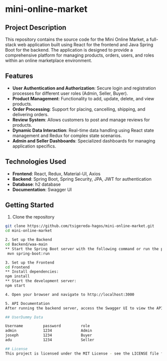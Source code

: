 # mini-online-market

## Project Description
This repository contains the source code for the Mini Online Market, a full-stack web application built using React for the frontend and Java Spring Boot for the backend. The application is designed to provide a comprehensive platform for managing products, orders, users, and roles within an online marketplace environment.

## Features

- **User Authentication and Authorization**: Secure login and registration processes for different user roles (Admin, Seller, Buyer).
- **Product Management**: Functionality to add, update, delete, and view products.
- **Order Processing**: Support for placing, cancelling, shipping, and delivering orders.
- **Review System**: Allows customers to post and manage reviews for products.
- **Dynamic Data Interaction**: Real-time data handling using React state management and Redux for complex state scenarios.
- **Admin and Seller Dashboards**: Specialized dashboards for managing application specifics.

## Technologies Used
- **Frontend**: React, Redux, Material-UI, Axios
- **Backend**: Spring Boot, Spring Security, JPA, JWT for authentication
- **Database**: h2 database
- **Documentation**: Swagger UI

## Getting Started
1. Clone the repository
```bash
git clone https://github.com/tsigereda-hagos/mini-online-market.git
cd mini-online-market

2. Set up the Backend
cd Backend/waa-main
** Start the Spring Boot server with the following command or run the project in your favorite IDE
 mvn spring-boot:run

3. Set up the Frontend
cd Frontend
** Install dependencies:
npm install
** Start the development server:
npm start

4. Open your browser and navigate to http://localhost:3000

5. API Documentation
After running the backend server, access the Swagger UI to view the API documentation at http://localhost:8080/swagger-ui.html

## UserDummy Data

Username         password         role
admin            1234             Admin
joseph           1234             Buyer
adu              1234             Seller

## License
This project is licensed under the MIT License - see the LICENSE file for details






